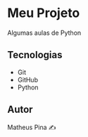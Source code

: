 # Meu Projeto

Algumas aulas de Python

## Tecnologias
- Git
- GitHub
- Python

## Autor
Matheus Pina ✍️

